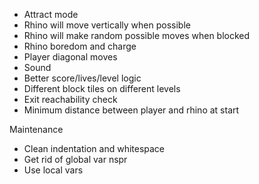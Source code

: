 * Attract mode
* Rhino will move vertically when possible
* Rhino will make random possible moves when blocked
* Rhino boredom and charge
* Player diagonal moves
* Sound
* Better score/lives/level logic
* Different block tiles on different levels
* Exit reachability check
* Minimum distance between player and rhino at start

Maintenance
* Clean indentation and whitespace
* Get rid of global var nspr
* Use local vars


